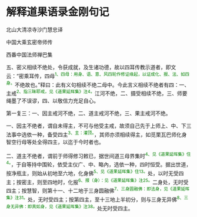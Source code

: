 # 解释道果语录金刚句记

北山大清凉寺沙门慧忠译

中国大乘玄密帝师传

西番中国法师禅巴集

五、密义相续不绝处，令获成就，及生诸功德，故以四耳传教示道者，即文云：“密乘耳传，四母<sup><font color="green">1、四母：用身、语、意、风四轮作修证缘起，以证成化、报、法、如四身。</font></sup>不绝故也。”释曰：此有义句相续不绝二母中。今此言义相续不绝者有四：一、主戒<sup><font color="green">2、指三昧耶戒，见《道果延辉集》注4。</font></sup>江河不绝，二、摄受相续不绝，三、师要绳墨了不误谬，四、以敬信力充足自心。

第一复三：一、因主戒河不绝，二、道主戒河不绝，三、果主戒河不绝。

一、因主不绝者，谓自未得主，不可与他受主戒，故须自己先于上师上、中、下三法事中选依一种，备受四主<sup><font color="green">3、主：灌顶。</font></sup>，其师亦须相续得主，如觅栗瓦巴师化身智空行母等处全得四主，以迄于今时者也。

二、道主不绝者，谓前于师得修习敕已，据世间道三母界集时<sup><font color="green">4、见《道果延晖集》住4。</font></sup>，于自等持中围轮，依受主仪广、中、略內，选依一种，四时恒受。据出世道，按净瓶主，则始从初地至六地，化身佛<sup><font color="green">5、见《道果延晖集》住13。</font></sup>处，以时无受四主；按密主，则至四地时，化报<sup><font color="green">6、报（身）：见《道果延晖集》注25。</font></sup>二身处，无时受四主；按慧智，则第十一、十二地于三身圆融佛<sup><font color="green">7、三身圆融佛：即法身，见《道果延晖集》注31。</font></sup>处，无时受四主；按第四主，至十三地上半初分，则与三身无异佛<sup><font color="green">8、三身无异佛：即真如身，见《道果延晖集》注38。</font></sup>处无时受四主。
